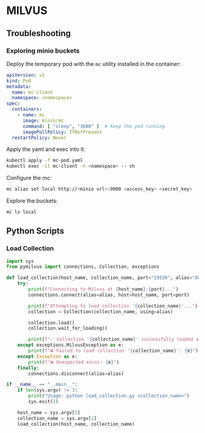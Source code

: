 # MILVUS

## Troubleshooting

### Exploring minio buckets

Deploy the temporary pod with the ```mc``` utility installed in the container:
```yaml
apiVersion: v1
kind: Pod
metadata:
  name: mc-client
  namespace: <namespace>
spec:
  containers:
    - name: mc
      image: minio/mc
      command: [ "sleep", "3600" ]  # Keep the pod running
      imagePullPolicy: IfNotPresent
  restartPolicy: Never
```

Apply the yaml and exec into it:
```bash
kubectl apply -f mc-pod.yaml
kubectl exec -it mc-client -n <namespace> -- sh
```

Configure the mc:
```bash
mc alias set local http://<minio url>:9000 <access_key> <secret_key>
```

Explore the buckets:
```bash
mc ls local
```

## Python Scripts

### Load Collection
```python
import sys
from pymilvus import connections, Collection, exceptions

def load_collection(host_name, collection_name, port="19530", alias="default"):
    try:
        print(f"Connecting to Milvus at {host_name}:{port}...")
        connections.connect(alias=alias, host=host_name, port=port)

        print(f"Attempting to load collection '{collection_name}'...")
        collection = Collection(collection_name, using=alias)

        collection.load()
        collection.wait_for_loading()

        print(f"✅ Collection '{collection_name}' successfully loaded and ready.")
    except exceptions.MilvusException as e:
        print(f"❌ Failed to load collection '{collection_name}': {e}")
    except Exception as e:
        print(f"❌ Unexpected error: {e}")
    finally:
        connections.disconnect(alias=alias)

if __name__ == "__main__":
    if len(sys.argv) != 3:
        print("Usage: python load_collection.py <collection_name>")
        sys.exit(1)

    host_name = sys.argv[1]
    collection_name = sys.argv[2]
    load_collection(host_name, collection_name)
```
